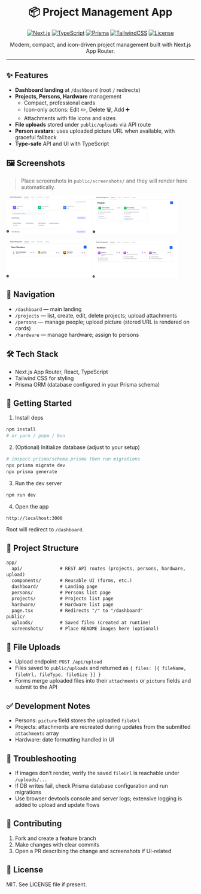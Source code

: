 <div align="center">

# 📦 Project Management App

[![Next.js](https://img.shields.io/badge/Next.js-000?logo=next.js&logoColor=fff)](https://nextjs.org)
[![TypeScript](https://img.shields.io/badge/TypeScript-3178C6?logo=typescript&logoColor=fff)](https://www.typescriptlang.org/)
[![Prisma](https://img.shields.io/badge/Prisma-2D3748?logo=prisma&logoColor=fff)](https://www.prisma.io/)
[![TailwindCSS](https://img.shields.io/badge/Tailwind-38B2AC?logo=tailwindcss&logoColor=fff)](https://tailwindcss.com/)
[![License](https://img.shields.io/badge/License-MIT-green.svg)](#-license)

Modern, compact, and icon-driven project management built with Next.js App Router.

</div>

---

## ✨ Features

- **Dashboard landing** at `/dashboard` (root `/` redirects)
- **Projects, Persons, Hardware** management
  - Compact, professional cards
  - Icon-only actions: Edit ✏️, Delete 🗑️, Add ➕
  - Attachments with file icons and sizes
- **File uploads** stored under `public/uploads` via API route
- **Person avatars**: uses uploaded picture URL when available, with graceful fallback
- **Type-safe** API and UI with TypeScript

## 🖼️ Screenshots

> Place screenshots in `public/screenshots/` and they will render here automatically.

<p>
  <img alt="Dashboard" src="/screenshots/dashboard.png" width="45%" />
  <img alt="Projects" src="/screenshots/projects.png" width="45%" />
</p>
<p>
  <img alt="Persons" src="/screenshots/persons.png" width="45%" />
  <img alt="Hardware" src="/screenshots/hardware.png" width="45%" />
</p>

## 🧭 Navigation

- `/dashboard` — main landing
- `/projects` — list, create, edit, delete projects; upload attachments
- `/persons` — manage people; upload picture (stored URL is rendered on cards)
- `/hardware` — manage hardware; assign to persons

## 🛠️ Tech Stack

- Next.js App Router, React, TypeScript
- Tailwind CSS for styling
- Prisma ORM (database configured in your Prisma schema)

## 🚀 Getting Started

1) Install deps
```bash
npm install
# or yarn / pnpm / bun
```

2) (Optional) Initialize database (adjust to your setup)
```bash
# inspect prisma/schema.prisma then run migrations
npx prisma migrate dev
npx prisma generate
```

3) Run the dev server
```bash
npm run dev
```

4) Open the app
```
http://localhost:3000
```
Root will redirect to `/dashboard`.

## 📂 Project Structure

```
app/
  api/              # REST API routes (projects, persons, hardware, upload)
  components/       # Reusable UI (forms, etc.)
  dashboard/        # Landing page
  persons/          # Persons list page
  projects/         # Projects list page
  hardware/         # Hardware list page
  page.tsx          # Redirects "/" to "/dashboard"
public/
  uploads/          # Saved files (created at runtime)
  screenshots/      # Place README images here (optional)
```

## 📸 File Uploads

- Upload endpoint: `POST /api/upload`
- Files saved to `public/uploads` and returned as `{ files: [{ fileName, fileUrl, fileType, fileSize }] }`
- Forms merge uploaded files into their `attachments` or `picture` fields and submit to the API

## ✅ Development Notes

- Persons: `picture` field stores the uploaded `fileUrl`
- Projects: attachments are recreated during updates from the submitted `attachments` array
- Hardware: date formatting handled in UI

## 🧪 Troubleshooting

- If images don’t render, verify the saved `fileUrl` is reachable under `/uploads/...`
- If DB writes fail, check Prisma database configuration and run migrations
- Use browser devtools console and server logs; extensive logging is added to upload and update flows

## 🤝 Contributing

1) Fork and create a feature branch
2) Make changes with clear commits
3) Open a PR describing the change and screenshots if UI-related

## 📄 License

MIT. See LICENSE file if present.

